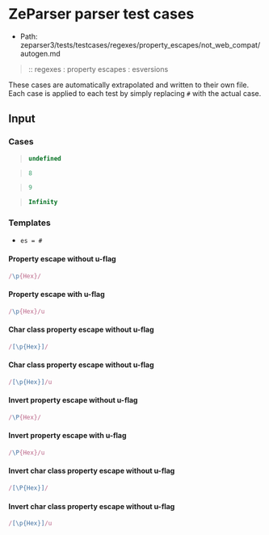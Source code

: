# ZeParser parser test cases

- Path: zeparser3/tests/testcases/regexes/property_escapes/not_web_compat/autogen.md

> :: regexes : property escapes : esversions

These cases are automatically extrapolated and written to their own file.
Each case is applied to each test by simply replacing `#` with the actual case.

## Input

### Cases

> `````js
> undefined
> `````

> `````js
> 8
> `````

> `````js
> 9
> `````

> `````js
> Infinity
> `````

### Templates

- `es = #`

#### Property escape without u-flag

`````js
/\p{Hex}/
`````

#### Property escape with u-flag

`````js
/\p{Hex}/u
`````

#### Char class property escape without u-flag

`````js
/[\p{Hex}]/
`````

#### Char class property escape without u-flag

`````js
/[\p{Hex}]/u
`````

#### Invert property escape without u-flag

`````js
/\P{Hex}/
`````

#### Invert property escape with u-flag

`````js
/\P{Hex}/u
`````

#### Invert char class property escape without u-flag

`````js
/[\P{Hex}]/
`````

#### Invert char class property escape without u-flag

`````js
/[\p{Hex}]/u
`````
